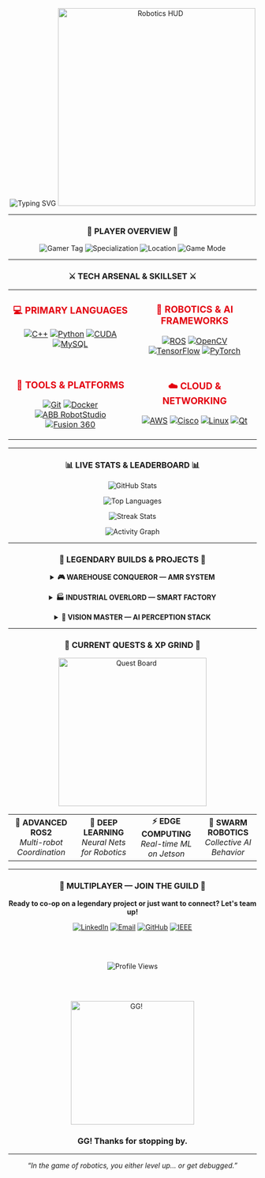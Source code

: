 <div align="center">
  <img src="https://readme-typing-svg.demolab.com?font=Fira+Code&weight=600&size=28&duration=3500&pause=1000&color=E4000F&center=true&vCenter=true&width=800&height=80&lines=WELCOME+TO+MY+DIGITAL+LAB;🎮+GAMER+×+ROBOTICS+SCIENTIST+🤖;LEVEL+UP+THROUGH+CODE+%26+CIRCUITS;BOSS+BATTLES%3A+AMR+%26+AUTOMATION;ACHIEVEMENT+UNLOCKED%3A+AI+INTEGRATION;CO-OP+MODE%3A+LET'S+BUILD+THE+FUTURE!" alt="Typing SVG" />
  
  <img src="https://media.giphy.com/media/u02fTW3hH6n5mSdfaE/giphy.gif" width="400" alt="Robotics HUD" />
</div>

---

### <p align="center">🎯 PLAYER OVERVIEW 🎯</p>

<div align="center">
    <img src="https://img.shields.io/badge/GAMER_TAG-RoboScientist-E4000F?style=for-the-badge&logo=gamejolt&logoColor=white" alt="Gamer Tag"/>
    <img src="https://img.shields.io/badge/SPECIALIZATION-AMR_&_Automation-E4000F?style=for-the-badge&logo=robotframework&logoColor=white" alt="Specialization"/>
    <img src="https://img.shields.io/badge/SERVER-India-E4000F?style=for-the-badge&logo=googlemaps&logoColor=white" alt="Location"/>
    <img src="https://img.shields.io/badge/GAME_MODE-Collaborative-E4000F?style=for-the-badge&logo=github&logoColor=white" alt="Game Mode"/>
</div>

---

### <p align="center">⚔️ TECH ARSENAL & SKILLSET ⚔️</p>

<table align="center" width="100%">
  <tr align="center">
    <td valign="top" width="50%">
      <h3 style="color:#E4000F;">💻 PRIMARY LANGUAGES</h3>
      <p>
        <a href="https://isocpp.org/"><img alt="C++" src="https://img.shields.io/badge/C%2B%2B-00599C?style=for-the-badge&logo=cplusplus&logoColor=white"/></a>
        <a href="https://www.python.org/"><img alt="Python" src="https://img.shields.io/badge/Python-3776AB?style=for-the-badge&logo=python&logoColor=white"/></a>
        <a href="https://developer.nvidia.com/cuda-toolkit"><img alt="CUDA" src="https://img.shields.io/badge/CUDA-76B900?style=for-the-badge&logo=nvidia&logoColor=white"/></a>
        <a href="https://www.mysql.com/"><img alt="MySQL" src="https://img.shields.io/badge/MySQL-4479A1?style=for-the-badge&logo=mysql&logoColor=white"/></a>
      </p>
    </td>
    <td valign="top" width="50%">
      <h3 style="color:#E4000F;">🤖 ROBOTICS & AI FRAMEWORKS</h3>
      <p>
        <a href="https://www.ros.org/"><img alt="ROS" src="https://img.shields.io/badge/ROS-22314E?style=for-the-badge&logo=ros&logoColor=white"/></a>
        <a href="https://opencv.org/"><img alt="OpenCV" src="https://img.shields.io/badge/OpenCV-5C3EE8?style=for-the-badge&logo=opencv&logoColor=white"/></a>
        <a href="https://www.tensorflow.org/"><img alt="TensorFlow" src="https://img.shields.io/badge/TensorFlow-FF6F00?style=for-the-badge&logo=tensorflow&logoColor=white"/></a>
        <a href="https://pytorch.org/"><img alt="PyTorch" src="https://img.shields.io/badge/PyTorch-EE4C2C?style=for-the-badge&logo=pytorch&logoColor=white"/></a>
      </p>
    </td>
  </tr>
  <tr align="center">
    <td valign="top" width="50%">
      <h3 style="color:#E4000F;">🔧 TOOLS & PLATFORMS</h3>
      <p>
        <a href="https://git-scm.com/"><img alt="Git" src="https://img.shields.io/badge/Git-F05032?style=for-the-badge&logo=git&logoColor=white"/></a>
        <a href="https://www.docker.com/"><img alt="Docker" src="https://img.shields.io/badge/Docker-2496ED?style=for-the-badge&logo=docker&logoColor=white"/></a>
        <a href="https://new.abb.com/products/robotics/robotstudio"><img alt="ABB RobotStudio" src="https://img.shields.io/badge/RobotStudio-FF6600?style=for-the-badge&logo=abb&logoColor=white"/></a>
        <a href="https://www.autodesk.in/products/fusion-360/overview"><img alt="Fusion 360" src="https://img.shields.io/badge/Fusion 360-FF6B00?style=for-the-badge&logo=autodesk&logoColor=white"/></a>
      </p>
    </td>
    <td valign="top" width="50%">
      <h3 style="color:#E4000F;">☁️ CLOUD & NETWORKING</h3>
      <p>
        <a href="https://aws.amazon.com/"><img alt="AWS" src="https://img.shields.io/badge/AWS-232F3E?style=for-the-badge&logo=amazonaws&logoColor=white"/></a>
        <a href="https://www.cisco.com/"><img alt="Cisco" src="https://img.shields.io/badge/Cisco_Networking-1BA0D7?style=for-the-badge&logo=cisco&logoColor=white"/></a>
        <a href="https://www.linux.org/"><img alt="Linux" src="https://img.shields.io/badge/Linux-FCC624?style=for-the-badge&logo=linux&logoColor=black"/></a>
        <a href="https://www.qt.io/"><img alt="Qt" src="https://img.shields.io/badge/Qt-41CD52?style=for-the-badge&logo=qt&logoColor=white"/></a>
      </p>
    </td>
  </tr>
</table>

---

### <p align="center">📊 LIVE STATS & LEADERBOARD 📊</p>

<div align="center">

![GitHub Stats](https://github-readme-stats.vercel.app/api?username=Sachin-Karthikeyan&show_icons=true&theme=radical&include_all_commits=true&count_private=true&hide_border=true&bg_color=141321)

![Top Languages](https://github-readme-stats.vercel.app/api/top-langs/?username=Sachin-Karthikeyan&layout=compact&langs_count=8&theme=radical&hide_border=true&bg_color=141321)

![Streak Stats](https://streak-stats.demolab.com?user=Sachin-Karthikeyan&theme=dark&hide_border=true&background=141321&stroke=E4000F&ring=E4000F&fire=FF6B35)

![Activity Graph](https://github-readme-activity-graph.vercel.app/graph?username=Sachin-Karthikeyan&bg_color=141321&color=ffffff&line=e4000f&point=ffffff&area=true&hide_border=true)

</div>

---

### <p align="center">🚀 LEGENDARY BUILDS & PROJECTS 🚀</p>

<div align="center">
<details>
  <summary><strong>🎮 WAREHOUSE CONQUEROR — AMR SYSTEM</strong></summary>
  <br/>
  <blockquote><em>Elite autonomous logistics robot for smart warehouses, leveraging ROS2 for navigation and AI for dynamic obstacle avoidance.</em></blockquote>
  <p>
    <img src="https://img.shields.io/badge/STATUS-Production_Deployed-brightgreen?style=for-the-badge&logo=icloud&logoColor=white" alt="Status"/>
    <img src="https://img.shields.io/badge/TECH-ROS2_|_C++_|_LiDAR_|_AI_Vision-E4000F?style=for-the-badge" alt="Tech"/>
  </p>
</details>

<br/>

<details>
  <summary><strong>🏭 INDUSTRIAL OVERLORD — SMART FACTORY</strong></summary>
  <br/>
  <blockquote><em>An ABB-powered robotic manufacturing cell integrated with PLC and a custom HMI dashboard for real-time monitoring and control.</em></blockquote>
  <p>
    <img src="https://img.shields.io/badge/STATUS-Completed-success?style=for-the-badge&logo=dependabot&logoColor=white" alt="Status"/>
    <img src="https://img.shields.io/badge/TECH-ABB_|_PLC_|_MySQL_|_HMI-E4000F?style=for-the-badge" alt="Tech"/>
  </p>
</details>

<br/>

<details>
  <summary><strong>🧠 VISION MASTER — AI PERCEPTION STACK</strong></summary>
  <br/>
  <blockquote><em>A high-performance, real-time object detection and SLAM pipeline accelerated with CUDA and TensorFlow for robotic perception.</em></blockquote>
  <p>
    <img src="https://img.shields.io/badge/STATUS-Ongoing_Development-blue?style=for-the-badge&logo=githubactions&logoColor=white" alt="Status"/>
    <img src="https://img.shields.io/badge/TECH-Python_|_OpenCV_|_CUDA_|_TF-E4000F?style=for-the-badge" alt="Tech"/>
  </p>
</details>
</div>

---

### <p align="center">🎯 CURRENT QUESTS & XP GRIND 🎯</p>

<div align="center">
  <img src="https://media.giphy.com/media/l4pTfx2qLszoacZRS/giphy.gif" width="300" alt="Quest Board" />
</div>

<table align="center" width="100%">
  <tr align="center">
    <td><strong>🚀 ADVANCED ROS2</strong><br/><em>Multi-robot Coordination</em></td>
    <td><strong>🤖 DEEP LEARNING</strong><br/><em>Neural Nets for Robotics</em></td>
    <td><strong>⚡ EDGE COMPUTING</strong><br/><em>Real-time ML on Jetson</em></td>
    <td><strong>🐝 SWARM ROBOTICS</strong><br/><em>Collective AI Behavior</em></td>
  </tr>
</table>

---

### <p align="center">🤝 MULTIPLAYER — JOIN THE GUILD 🤝</p>

<div align="center">
  <p><strong>Ready to co-op on a legendary project or just want to connect? Let's team up!</strong></p>
  
  <a href="https://www.linkedin.com/in/sachin-karthikeyan-98b698286"><img alt="LinkedIn" src="https://img.shields.io/badge/LinkedIn-0077B5?style=for-the-badge&logo=linkedin&logoColor=white"/></a>
  <a href="mailto:sachinkarthikeyan@gmail.com"><img alt="Email" src="https://img.shields.io/badge/Gmail-D14836?style=for-the-badge&logo=gmail&logoColor=white"/></a>
  <a href="https://github.com/Sachin-Karthikeyan"><img alt="GitHub" src="https://img.shields.io/badge/GitHub-181717?style=for-the-badge&logo=github&logoColor=white"/></a>
  <a href="https://ieee.org"><img alt="IEEE" src="https://img.shields.io/badge/IEEE_Robotics-00629B?style=for-the-badge&logo=ieee&logoColor=white"/></a>
  
  <br/><br/>
  
  <img src="https://komarev.com/ghpvc/?username=Sachin-Karthikeyan&label=PLAYER+VISITS&color=E4000F&style=for-the-badge" alt="Profile Views"/>
  
  <br/><br/>
  
  <img src="https://media.giphy.com/media/o5HKScC1PflLO/giphy.gif" width="250" alt="GG!" />
  
  <h3>GG! Thanks for stopping by.</h3>
</div>

---

<p align="center">
  <em>“In the game of robotics, you either level up… or get debugged.”</em>
</p>
